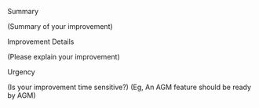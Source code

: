 Summary

(Summary of your improvement)

Improvement Details

(Please explain your improvement)

Urgency

(Is your improvement time sensitive?)
(Eg, An AGM feature should be ready by AGM)